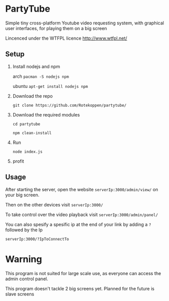 # PartyTube
Simple tiny cross-platform Youtube video requesting system, with graphical user interfaces, for playing them on a big screen

Lincenced under the WTFPL licence http://www.wtfpl.net/

## Setup

1.  Install nodejs and npm

    arch ```pacman -S nodejs npm```

    ubuntu ```apt-get install nodejs npm```

2.  Download the repo

    ```git clone https://github.com/Rotekoppen/partytube/```

3.  Download the required modules

    ```cd partytube```
    
    ```npm clean-install```

4.  Run

    ```node index.js```

5.  profit

## Usage

After starting the server, open the website ```serverIp:3000/admin/view/``` on your big screen.

Then on the other devices visit ```serverIp:3000/```

To take control over the video playback visit ```serverIp:3000/admin/panel/```

You can also spesify a spesific ip at the end of your link by adding a ```?``` followed by the Ip

```serverIp:3000/?IpToConnectTo```

# Warning

This program is not suited for large scale use, as everyone can access the admin control panel.

This program doesn't tackle 2 big screens yet. Planned for the future is slave screens
